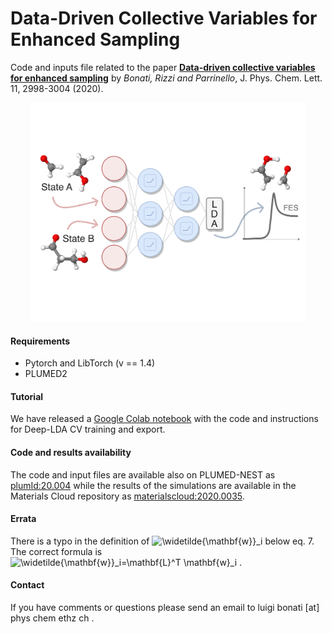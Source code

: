 # Data-Driven Collective Variables for Enhanced Sampling
Code and inputs file related to the paper [**Data-driven collective variables for enhanced sampling**](https://pubs.acs.org/doi/10.1021/acs.jpclett.0c00535) by _Bonati, Rizzi and Parrinello_, J. Phys. Chem. Lett. 11, 2998-3004 (2020).
<p align="center">
  <img height="350" src="https://raw.githubusercontent.com/luigibonati/luigibonati.github.io/master/images/jpcl2020.png">
</p>

#### Requirements
- Pytorch and LibTorch (v == 1.4)
- PLUMED2

#### Tutorial
We have released a [Google Colab notebook](https://colab.research.google.com/drive/1dG0ohT75R-UZAFMf_cbYPNQwBaOsVaAA) with the code and instructions for Deep-LDA CV training and export.

#### Code and results availability
The code and input files are available also on PLUMED-NEST as [plumId:20.004](https://www.plumed-nest.org/eggs/20/004/) while the results of the simulations are available in the Materials Cloud repository as [materialscloud:2020.0035](https://archive.materialscloud.org/2020.0035/v1).

#### Errata
There is a typo in the definition of <img src="https://tex.s2cms.ru/svg/%5Cwidetilde%7B%5Cmathbf%7Bw%7D%7D_i" alt="\widetilde{\mathbf{w}}_i" /> below eq. 7. The correct formula is
<img src="https://tex.s2cms.ru/svg/%5Cwidetilde%7B%5Cmathbf%7Bw%7D%7D_i%3D%5Cmathbf%7BL%7D%5ET%20%5Cmathbf%7Bw%7D_i" alt="\widetilde{\mathbf{w}}_i=\mathbf{L}^T \mathbf{w}_i" /> .

#### Contact
If you have comments or questions please send an email to luigi bonati [at] phys chem ethz ch .
